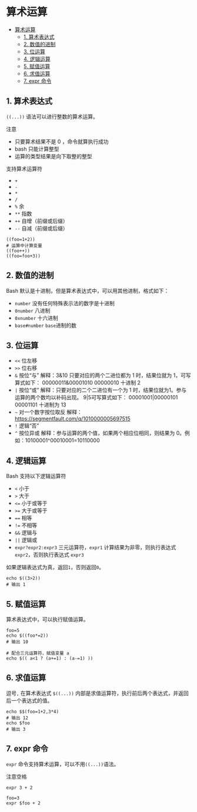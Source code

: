 # 算术运算

- [算术运算](#%e7%ae%97%e6%9c%af%e8%bf%90%e7%ae%97)
  - [1. 算术表达式](#1-%e7%ae%97%e6%9c%af%e8%a1%a8%e8%be%be%e5%bc%8f)
  - [2. 数值的进制](#2-%e6%95%b0%e5%80%bc%e7%9a%84%e8%bf%9b%e5%88%b6)
  - [3. 位运算](#3-%e4%bd%8d%e8%bf%90%e7%ae%97)
  - [4. 逻辑运算](#4-%e9%80%bb%e8%be%91%e8%bf%90%e7%ae%97)
  - [5. 赋值运算](#5-%e8%b5%8b%e5%80%bc%e8%bf%90%e7%ae%97)
  - [6. 求值运算](#6-%e6%b1%82%e5%80%bc%e8%bf%90%e7%ae%97)
  - [7. expr 命令](#7-expr-%e5%91%bd%e4%bb%a4)

## 1. 算术表达式

`((...))` 语法可以进行整数的算术运算。

注意
- 只要算术结果不是 0 ，命令就算执行成功
- bash 只能计算整型
- 运算的类型结果是向下取整的整型

支持算术运算符
- `+`
- `-`
- `*`
- `/`
- `%` 余
- `**` 指数
- `++` 自增（前缀或后缀）
- `--` 自减（前缀或后缀）

```
((foo=1+2))
# 运算中计算变量
((foo++))
((foo=foo+3))
```

## 2. 数值的进制

Bash 默认是十进制，但是算术表达式中，可以用其他进制，格式如下：
- `number` 没有任何特殊表示法的数字是十进制
- `0number` 八进制
- `0xnumber` 十六进制 
- `base#number` `base`进制的数

## 3. 位运算

- `<<` 位左移
- `>>` 位右移
- `&` 按位“与” 解释：3&10 只要对应的两个二进位都为 1 时，结果位就为 1，可写算式如下： 00000011&00001010 00000010 十进制 2
- `|` 按位“或” 解释：只要对应的二个二进位有一个为 1 时，结果位就为1。参与运算的两个数均以补码出现。 9|5可写算式如下： 00001001|00000101 00001101 十进制为 13
- `~` 对一个数字按位取反 解释：https://segmentfault.com/q/1010000005697515
- `!` 逻辑“否”
- `^` 按位异或 解释：参与运算的两个值，如果两个相应位相同，则结果为 0。例如：10100001^00010001=10110000

## 4. 逻辑运算

Bash 支持以下逻辑运算符

- `<` 小于
- `>` 大于
- `<=` 小于或等于
- `>=` 大于或等于
- `==` 相等
- `!=` 不相等
- `&&` 逻辑与
- `||` 逻辑或
- `expr?expr2:expr3` 三元运算符，`expr1` 计算结果为非零，则执行表达式 `expr2`，否则执行表达式 `expr3`

如果逻辑表达式为真，返回`1`，否则返回`0`。

```
echo $((3>2))
# 输出 1
```

## 5. 赋值运算

算术表达式中，可以执行赋值运算。

```
foo=5
echo $((foo*=2))
# 输出 10

# 配合三元运算符，赋值变量 a
echo $(( a<1 ? (a+=1) : (a-=1) ))
```

## 6. 求值运算

逗号`,` 在算术表达式 `$((...))` 内部是求值运算符，执行前后两个表达式，并返回后一个表达式的值。
```
echo $$(foo=1+2,3*4)
# 输出 12
echo $foo
# 输出 3
```

## 7. expr 命令

`expr` 命令支持算术运算，可以不用`((...))`语法。

注意空格
```
expr 3 + 2

foo=3
expr $foo + 2
```